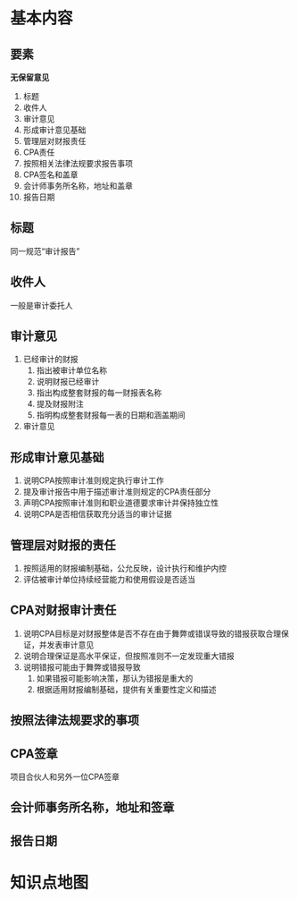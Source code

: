# 基本内容

## 要素

**无保留意见**

1. 标题
2. 收件人
3. 审计意见
4. 形成审计意见基础
5. 管理层对财报责任
6. CPA责任
7. 按照相关法律法规要求报告事项
8. CPA签名和盖章
9. 会计师事务所名称，地址和盖章
10. 报告日期

## 标题

同一规范“审计报告”

## 收件人

一般是审计委托人

## 审计意见

1. 已经审计的财报
   1. 指出被审计单位名称
   2. 说明财报已经审计
   3. 指出构成整套财报的每一财报表名称
   4. 提及财报附注
   5. 指明构成整套财报每一表的日期和涵盖期间
2. 审计意见

## 形成审计意见基础

1. 说明CPA按照审计准则规定执行审计工作
2. 提及审计报告中用于描述审计准则规定的CPA责任部分
3. 声明CPA按照审计准则和职业道德要求审计并保持独立性
4. 说明CPA是否相信获取充分适当的审计证据

## 管理层对财报的责任

1. 按照适用的财报编制基础，公允反映，设计执行和维护内控
2. 评估被审计单位持续经营能力和使用假设是否适当

## CPA对财报审计责任

1. 说明CPA目标是对财报整体是否不存在由于舞弊或错误导致的错报获取合理保证，并发表审计意见
2. 说明合理保证是高水平保证，但按照准则不一定发现重大错报
3. 说明错报可能由于舞弊或错报导致
   1. 如果错报可能影响决策，那认为错报是重大的
   2. 根据适用财报编制基础，提供有关重要性定义和描述

## 按照法律法规要求的事项

## CPA签章

项目合伙人和另外一位CPA签章

## 会计师事务所名称，地址和签章

## 报告日期

# 知识点地图

